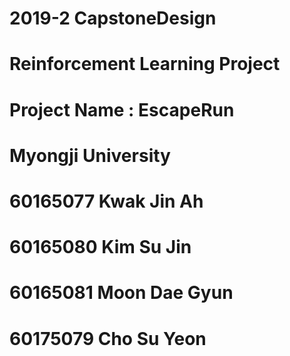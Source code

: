 # 2019-2 CapstoneDesign
# Reinforcement Learning Project
# Project Name : EscapeRun
# Myongji University
# 60165077 Kwak Jin Ah
# 60165080 Kim Su Jin
# 60165081 Moon Dae Gyun
# 60175079 Cho Su Yeon
